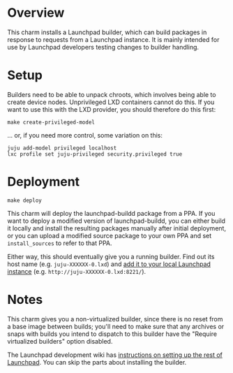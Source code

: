 # Overview

This charm installs a Launchpad builder, which can build packages in
response to requests from a Launchpad instance.  It is mainly intended for
use by Launchpad developers testing changes to builder handling.

# Setup

Builders need to be able to unpack chroots, which involves being able to
create device nodes.  Unprivileged LXD containers cannot do this.  If you
want to use this with the LXD provider, you should therefore do this first:

```
make create-privileged-model
```

... or, if you need more control, some variation on this:

```
juju add-model privileged localhost
lxc profile set juju-privileged security.privileged true
```

# Deployment

```
make deploy
```

This charm will deploy the launchpad-buildd package from a PPA.  If you want
to deploy a modified version of launchpad-buildd, you can either build it
locally and install the resulting packages manually after initial
deployment, or you can upload a modified source package to your own PPA and
set `install_sources` to refer to that PPA.

Either way, this should eventually give you a running builder.  Find out its
host name (e.g. `juju-XXXXXX-0.lxd`) and [add it to your local Launchpad
instance](https://launchpad.test/builders/+new) (e.g.
`http://juju-XXXXXX-0.lxd:8221/`).

# Notes

This charm gives you a non-virtualized builder, since there is no reset from
a base image between builds; you'll need to make sure that any archives or
snaps with builds you intend to dispatch to this builder have the "Require
virtualized builders" option disabled.

The Launchpad development wiki has [instructions on setting up the rest of
Launchpad](https://dev.launchpad.net/Soyuz/HowToUseSoyuzLocally).
You can skip the parts about installing the builder.
